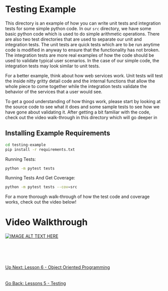 # Testing Example 
This directory is an example of how you can write unit tests and integration tests for some simple python code. In our
`src` directory, we have some basic python code which is used to do simple arithmetic operations. There are also two
test directories that are used to separate our unit and integration tests. The unit tests are quick tests which are to be
run anytime code is modified in anyway to ensure that the functionality has not broken. The integration tests are more
real examples of how the code should be used to validate typical user scenarios. In the case of our simple code, the
integration tests may look similar to unit tests.

For a better example, think about how web services work. Unit tests will test the inside nitty gritty detail code and 
the internal functions that allow the whole piece to come together while the integration tests validate the behavior of
the services that a user would see. 

To get a good understanding of how things work, please start by looking at the source code to see what it does and some
sample tests to see how we have gone about validating it. After getting a bit familiar with the code, check out the video
walk-through in this directory which will go deeper in

## Installing Example Requirements
```bash
cd testing-example
pip install -r requirements.txt
```

Running Tests:
```bash
python -m pytest tests
```

Running Tests And Get Coverage:
```bash
python -m pytest tests --cov=src
```

For a more thorough walk-through of how the test code and coverage works, check out the video below!


# Video Walkthrough
[![IMAGE ALT TEXT HERE](https://img.youtube.com/vi/YOUTUBE_VIDEO_ID_HERE/0.jpg)](https://www.youtube.com/watch?v=YOUTUBE_VIDEO_ID_HERE)

\
\
\
\
[Up Next: Lesson 6 - Object Oriented Programming](../../lesson06-object-oriented-programming/index.ipynb)
\
\
\
[Go Back: Lessons 5 - Testing](../index.ipynb)